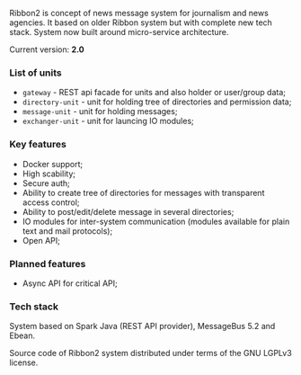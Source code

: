 Ribbon2 is concept of news message system for journalism and news agencies. It based on older Ribbon system but with complete new tech stack. System now built around micro-service architecture.

Current version: **2.0**

### List of units
 - `gateway` - REST api facade for units and also holder or user/group data;
 - `directory-unit` - unit for holding tree of directories and permission data;
 - `message-unit` - unit for holding messages;
 - `exchanger-unit` - unit for launcing IO modules;

### Key features
 - Docker support;
 - High scability;
 - Secure auth;
 - Ability to create tree of directories for messages with transparent access control;
 - Ability to post/edit/delete message in several directories;
 - IO modules for inter-system communication (modules available for plain text and mail protocols);
 - Open API;

### Planned features
 - Async API for critical API;

### Tech stack
System based on Spark Java (REST API provider), MessageBus 5.2 and Ebean.

Source code of Ribbon2 system distributed under terms of the GNU LGPLv3 license.
